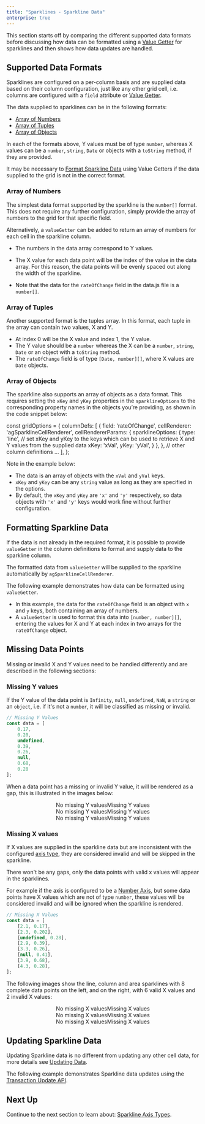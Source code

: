 ```yaml
---
title: "Sparklines - Sparkline Data"
enterprise: true
---
```


This section starts off by comparing the different supported data formats before discussing how data can be formatted
using a [Value Getter](/value-getters/) for sparklines and then shows how data updates are handled.

## Supported Data Formats

Sparklines are configured on a per-column basis and are supplied data based on their column configuration, just like any
other grid cell, i.e. columns are configured with a `field` attribute or [Value Getter](/value-getters/).

The data supplied to sparklines can be in the following formats:

- [Array of Numbers](/sparklines-data/#array-of-numbers)
- [Array of Tuples](/sparklines-data/#array-of-tuples)
- [Array of Objects](/sparklines-data/#array-of-objects)

In each of the formats above, Y values must be of type `number`, whereas X values can be a `number`, `string`, `Date` or
objects with a `toString` method, if they are provided.

It may be necessary to [Format Sparkline Data](/sparklines-data/#formatting-sparkline-data) using Value Getters if the data
supplied to the grid is not in the correct format.

### Array of Numbers

The simplest data format supported by the sparkline is the `number[]` format. This does not require any further
configuration, simply provide the array of numbers to the grid for that specific field.

Alternatively, a `valueGetter` can be added to return an array of numbers for each cell in the sparkline column.

- The numbers in the data array correspond to Y values.
- The X value for each data point will be the index of the value in the data array. For this reason, the data points will be evenly spaced out along the width of the sparkline.

- Note that the data for the `rateOfChange` field in the data.js file is a `number[]`.

<grid-example title='Sparkline Data - Array of Numbers' name='sparkline-data-number-array' type='generated' options='{ "enterprise": true, "exampleHeight": 585, "modules": ["clientside", "sparklines"] }'></grid-example>

### Array of Tuples

Another supported format is the tuples array. In this format, each tuple in the array can contain two values, X and Y.

- At index 0 will be the X value and index 1, the Y value.
- The Y value should be a `number` whereas the X can be a `number`, `string`, `Date` or an object with a `toString` method.
- The `rateOfChange` field is of type `[Date, number][]`, where X values are `Date` objects.

<grid-example title='Sparkline Data - Array of Tuples' name='sparkline-data-tuple-array' type='generated' options='{ "enterprise": true, "exampleHeight": 585, "modules": ["clientside", "sparklines"] }'></grid-example>

### Array of Objects

The sparkline also supports an array of objects as a data format. This requires setting the `xKey` and `yKey` properties in
the `sparklineOptions` to the corresponding property names in the objects you’re providing, as shown in the code snippet below:

<snippet>
const gridOptions = {
    columnDefs: [
        {
            field: 'rateOfChange',
            cellRenderer: 'agSparklineCellRenderer',
            cellRendererParams: {
                sparklineOptions: {
                    type: 'line',
                    // set xKey and yKey to the keys which can be used to retrieve X and Y values from the supplied data
                    xKey: 'xVal',
                    yKey: 'yVal',
                }
            },
        },
        // other column definitions ...
    ],
};
</snippet>

Note in the example below:

- The data is an array of objects with the `xVal` and `yVal` keys.
- `xKey` and `yKey` can be any `string` value as long as they are specified in the options.
- By default, the `xKey` and `yKey` are `'x'` and `'y'` respectively, so data objects with `'x'` and `'y'` keys would work fine without further configuration.

<grid-example title='Sparkline Data - Array of Objects' name='sparkline-data-object-array' type='generated' options='{ "enterprise": true, "exampleHeight": 585, "modules": ["clientside", "sparklines"] }'></grid-example>

## Formatting Sparkline Data

If the data is not already in the required format, it is possible to provide `valueGetter` in the column definitions to format and supply data to the sparkline column.

The formatted data from `valueGetter` will be supplied to the sparkline automatically by `agSparklineCellRenderer`.

The following example demonstrates how data can be formatted using `valueGetter`.

- In this example, the data for the `rateOfChange` field is an object with `x` and `y` keys, both containing an array of numbers.
- A `valueGetter` is used to format this data into `[number, number][]`, entering the values for X and Y at each index in two arrays for the `rateOfChange` object.

<grid-example title='Formatting Sparkline Data' name='formatting-sparkline-data' type='generated' options='{ "enterprise": true, "exampleHeight": 585, "modules": ["clientside", "sparklines"] }'></grid-example>

## Missing Data Points

Missing or invalid X and Y values need to be handled differently and are described in the following sections:

### Missing Y values

If the Y value of the data point is `Infinity`, `null`, `undefined`, `NaN`, a `string` or an `object`, i.e. if it's not
a `number`, it will be classified as missing or invalid.

```js
// Missing Y Values
const data = [
    0.17,
    0.20,
    undefined,
    0.39,
    0.26,
    null,
    0.68,
    0.28
];
```

When a data point has a missing or invalid Y value, it will be rendered as a gap, this is illustrated in the images below:

<div style="display: flex; justify-content: center;">
    <image-caption src="resources/line-sparkline.png" alt="Line sparkline." width="250px" constrained="true" filterdarkmode="true">No missing Y values</image-caption>
    <image-caption src="resources/line-sparkline-invalid-y-values.png" alt="Line sparkline with gaps for invalid Y values." width="250px" constrained="true" filterdarkmode="true">Missing Y values</image-caption>
</div>

<div style="display: flex; justify-content: center;">
    <image-caption src="resources/column-sparkline.png" alt="Column Sparkline" width="250px" constrained="true" filterdarkmode="true">No missing Y values</image-caption>
    <image-caption src="resources/column-sparkline-invalid-y-values.png" alt="Column sparkline with gaps for invalid Y values" width="250px" constrained="true" filterdarkmode="true">Missing Y values</image-caption>
</div>

<div style="display: flex; justify-content: center;">
    <image-caption src="resources/area-sparkline.png" alt="Area Sparkline" width="250px" constrained="true" filterdarkmode="true">No missing Y values</image-caption>
    <image-caption src="resources/area-sparkline-invalid-y-values.png" alt="Area sparkline with gaps for invalid Y values" width="250px" constrained="true" filterdarkmode="true">Missing Y values</image-caption>
</div>


### Missing X values

If X values are supplied in the sparkline data but are inconsistent with the configured [axis type](/sparklines-axis-types/),
they are considered invalid and will be skipped in the sparkline.

There won't be any gaps, only the data points with valid x values will appear in the sparklines.

For example if the axis is configured to be a [Number Axis](/sparklines-axis-types/#number-axis), but some data points
have X values which are not of type `number`, these values will be considered invalid and will be ignored when the
sparkline is rendered.

```js
// Missing X Values
const data = [
    [2.1, 0.17],
    [2.3, 0.202],
    [undefined, 0.28],
    [2.9, 0.39],
    [3.3, 0.26],
    [null, 0.41],
    [3.9, 0.68],
    [4.3, 0.28],
];
```

The following images show the line, column and area sparklines with 8 complete data points on the left, and on the
right, with 6 valid X values and 2 invalid X values:

<div style="display: flex; justify-content: center;">
    <image-caption src="resources/line-sparkline.png" alt="Line sparkline." width="250px" constrained="true" filterdarkmode="true">No missing X values</image-caption>
    <image-caption src="resources/line-sparkline-invalid-x-values.png" alt="Line sparkline with gaps for invalid Y values." width="250px" constrained="true" filterdarkmode="true">Missing X values</image-caption>
</div>
<div style="display: flex; justify-content: center;">
    <image-caption src="resources/column-sparkline.png" alt="Column Sparkline" width="250px" constrained="true" filterdarkmode="true">No missing X values</image-caption>
    <image-caption src="resources/column-sparkline-invalid-x-values.png" alt="Column sparkline with gaps for invalid Y values" width="250px" constrained="true" filterdarkmode="true">Missing X values</image-caption>
</div>
<div style="display: flex; justify-content: center;">
    <image-caption src="resources/area-sparkline.png" alt="Area Sparkline" width="250px" constrained="true" filterdarkmode="true">No missing X values</image-caption>
    <image-caption src="resources/area-sparkline-invalid-x-values.png" alt="Area sparkline with gaps for invalid Y values" width="250px" constrained="true" filterdarkmode="true">Missing X values</image-caption>
</div>

## Updating Sparkline Data

Updating Sparkline data is no different from updating any other cell data, for more details see
[Updating Data](/data-update/).

The following example demonstrates Sparkline data updates using the [Transaction Update API](/data-update-transactions/#transaction-update-api).

<grid-example title='Sparkline Data Updates' name='sparkline-data-updates' type='generated' options='{ "enterprise": true, "exampleHeight": 610, "modules": ["clientside", "sparklines"] }'></grid-example>

## Next Up

Continue to the next section to learn about: [Sparkline Axis Types](/sparklines-axis-types/).
